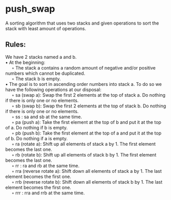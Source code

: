 # push_swap
A sorting algorithm that uses two stacks and given operations to sort the stack with least amount of operations.

## Rules: 
We have 2 stacks named a and b.\
• At the beginning: \
$~~~~~$◦ The stack a contains a random amount of negative and/or positive numbers which cannot be duplicated.\
$~~~~~$◦ The stack b is empty.\
• The goal is to sort in ascending order numbers into stack a. To do so we have the following operations at our disposal: \
$~~~~~$◦ sa (swap a): Swap the first 2 elements at the top of stack a. Do nothing if there is only one or no elements. \
$~~~~~$◦ sb (swap b): Swap the first 2 elements at the top of stack b. Do nothing if there is only one or no elements.\
$~~~~~$◦ ss : sa and sb at the same time.\
$~~~~~$◦ pa (push a): Take the first element at the top of b and put it at the top of a. Do nothing if b is empty.\
$~~~~~$◦ pb (push b): Take the first element at the top of a and put it at the top of b. Do nothing if a is empty.\
$~~~~~$◦ ra (rotate a): Shift up all elements of stack a by 1. The first element becomes the last one.\
$~~~~~$◦ rb (rotate b): Shift up all elements of stack b by 1. The first element becomes the last one.\
$~~~~~$◦ rr : ra and rb at the same time.\
$~~~~~$◦ rra (reverse rotate a): Shift down all elements of stack a by 1. The last element becomes the first one.\
$~~~~~$◦ rrb (reverse rotate b): Shift down all elements of stack b by 1. The last element becomes the first one.\
$~~~~~$◦ rrr : rra and rrb at the same time.
